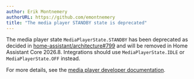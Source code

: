 ```yaml
---
author: Erik Montnemery
authorURL: https://github.com/emontnemery
title: "The media player STANDBY state is deprecated"
---
```


The media player state `MediaPlayerState.STANDBY` has been deprecated as decided in [home-assistant/architecture#799](https://github.com/home-assistant/architecture/discussions/799) and will be removed in Home Assistant Core 2026.8.
Integrations should use `MediaPlayerState.IDLE` or `MediaPlayerState.OFF` instead.

For more details, see the [media player developer documentation](/docs/core/entity/media-player#states).
